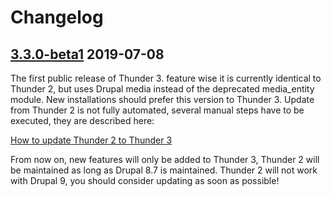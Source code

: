# Changelog

## [3.3.0-beta1](https://github.com/thunder/thunder-distribution/tree/3.3.0-beta1) 2019-07-08

The first public release of Thunder 3. feature wise it is currently identical to Thunder 2, but uses Drupal media instead
of the deprecated media_entity module. New installations should prefer this version to Thunder 3.
Update from Thunder 2 is not fully automated, several manual steps have to be executed, they are described here:

[How to update Thunder 2 to Thunder 3](https://thunder.github.io/thunder-documentation/update-2-to-3)

From now on, new features will only be added to Thunder 3, Thunder 2 will be maintained as long as Drupal 8.7 is 
maintained. 
Thunder 2 will not work with Drupal 9, you should consider updating as soon as possible!

